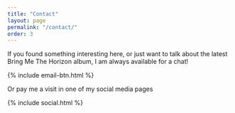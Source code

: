 ```yaml
---
title: "Contact"
layout: page
permalink: "/contact/"
order: 3
---
```

<section class="container">
<div class="container">
<p>If you found something interesting here, or just want to talk about the latest Bring Me The Horizon album, I am always available for a chat!</p>
{% include email-btn.html %}
</div>
<div class="container center">
<p>Or pay me a visit in one of my social media pages</p>
{% include social.html %}
</div>
</section>